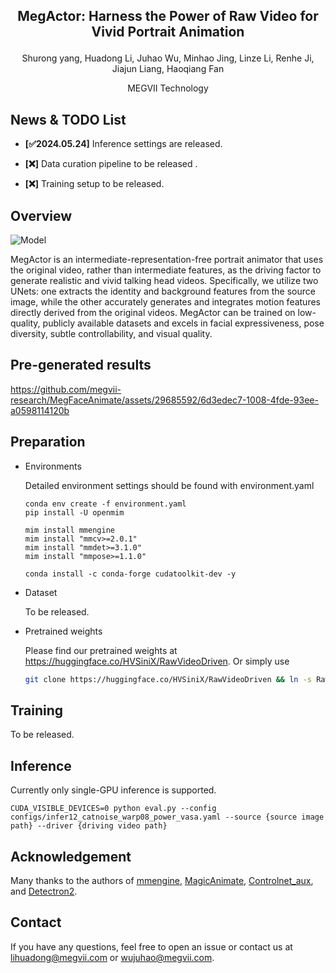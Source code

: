 ## <p align=center>MegActor: Harness the Power of Raw Video for Vivid Portrait Animation</p>

<p align=center>Shurong yang, Huadong Li, Juhao Wu, Minhao Jing, Linze Li, Renhe Ji, Jiajun Liang, Haoqiang Fan</p>

<p align=center>MEGVII Technology</p>

## News & TODO List
- **[✅2024.05.24]** Inference settings are released.

- **[❌]** Data curation pipeline to be released .

- **[❌]** Training setup to be released.
  
## Overview
![Model](https://github.com/megvii-research/MegFaceAnimate/assets/29685592/a3cf55a9-9838-400a-a2e3-281acca11b76)

MegActor is an intermediate-representation-free portrait animator that uses the original video, rather than intermediate features, as the driving factor to generate realistic and vivid talking head videos. Specifically, we utilize two UNets: one extracts the identity and background features from the source image, while the other accurately generates and integrates motion features directly derived from the original videos. MegActor can be trained on low-quality, publicly available datasets and excels in facial expressiveness, pose diversity, subtle controllability, and visual quality.


## Pre-generated results

https://github.com/megvii-research/MegFaceAnimate/assets/29685592/6d3edec7-1008-4fde-93ee-a0598114120b


## Preparation
* Environments
  
  Detailed environment settings should be found with environment.yaml
    ```
    conda env create -f environment.yaml
    pip install -U openmim
    
    mim install mmengine
    mim install "mmcv>=2.0.1"
    mim install "mmdet>=3.1.0"
    mim install "mmpose>=1.1.0"

    conda install -c conda-forge cudatoolkit-dev -y
    ```
* Dataset

  
  To be released.
  
* Pretrained weights
  
  Please find our pretrained weights at https://huggingface.co/HVSiniX/RawVideoDriven.
  Or simply use
    ```bash
    git clone https://huggingface.co/HVSiniX/RawVideoDriven && ln -s RawVideoDriven/weights weights
    ```
## Training
To be released.
## Inference
Currently only single-GPU inference is supported.

    CUDA_VISIBLE_DEVICES=0 python eval.py --config configs/infer12_catnoise_warp08_power_vasa.yaml --source {source image path} --driver {driving video path}


## Acknowledgement
Many thanks to the authors of [mmengine](https://github.com/open-mmlab/mmengine), [MagicAnimate](https://github.com/magic-research/magic-animate), [Controlnet_aux](https://github.com/huggingface/controlnet_aux), and [Detectron2](https://github.com/facebookresearch/detectron2).



## Contact
If you have any questions, feel free to open an issue or contact us at lihuadong@megvii.com or wujuhao@megvii.com.

